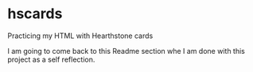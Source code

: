 # hscards
Practicing my HTML with Hearthstone cards

I am going to come back to this Readme section whe I am done with this project as a self reflection.

